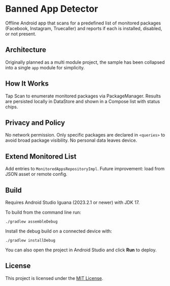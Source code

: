 # Banned App Detector

Offline Android app that scans for a predefined list of monitored packages (Facebook, Instagram, Truecaller) and reports if each is installed, disabled, or not present.

## Architecture

Originally planned as a multi module project, the sample has been collapsed into
a single `app` module for simplicity.

## How It Works

Tap Scan to enumerate monitored packages via PackageManager. Results are persisted locally in DataStore and shown in a Compose list with status chips.

## Privacy and Policy

No network permission. Only specific packages are declared in `<queries>` to avoid broad package visibility. No personal data leaves device.

## Extend Monitored List

Add entries to `MonitoredAppsRepositoryImpl`. Future improvement: load from JSON asset or remote config.

## Build

Requires Android Studio Iguana (2023.2.1 or newer) with JDK 17.

To build from the command line run:

```
./gradlew assembleDebug
```

Install the debug build on a connected device with:

```
./gradlew installDebug
```

You can also open the project in Android Studio and click **Run** to deploy.

## License

This project is licensed under the [MIT License](LICENSE).


